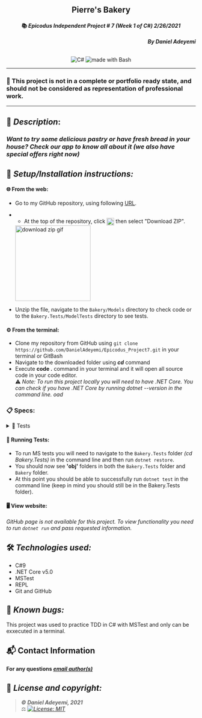 ## <div align="center">Pierre's Bakery</div>
#### <div align="center">📚 *Epicodus Independent Project # 7  (Week 1 of C#)  2/26/2021* </div> 
***<p align="right">By Daniel Adeyemi***</p>   
<p align="center">
<br>

<img alt="C#" src="https://img.shields.io/badge/c%23%20-%23239120.svg?&style=for-the-badge&logo=c-sharp&logoColor=white"/>
<img alt="made with Bash" src="https://img.shields.io/badge/Made%20with-Bash-1f425f.svg"/>
</p>

___
### 📇 This project is not in a complete or portfolio ready state, and should not be considered as representation of professional work.
___
## 🚩 *Description*:    
### *Want to try some delicious pastry or have fresh bread in your house? Check our app to know all about it (we also have special offers right now)*


## 🔧 *Setup/Installation instructions:*
#### 🌐 From the web:
* Go to my GitHub repository, using following [URL](https://github.com/DanielAdeyemi/Epicodus_Project7.git).
* * At the top of the repository, click <img src="https://i.imgur.com/Ej9Dphm.png" alt="Code Button" height="20" align="center" /> then select "Download ZIP".

  <img src="https://i.imgur.com/tZKvGne.gif" alt="download zip gif" height="200"/>
* Unzip the file, navigate to the `Bakery/Models` directory to check code or to the `Bakery.Tests/ModelTests` directory to see tests.
#### ⚙️ From the terminal: 
* Clone my repository from GitHub using `git clone https://github.com/DanielAdeyemi/Epicodus_Project7.git` in your terminal or GitBash
* Navigate to the downloaded folder using ***cd*** command
* Execute **code .** command in your terminal and it will open all source code in your code editor.    
⚠️ *Note: To run this project locally you will need to have .NET Core. You can check if you have .NET Core by running dotnet --version in the command line.   oad [](https://dotnet.microsoft.com/download/dotnet)*
### 📋 Specs:
<details>
<summary>🚥 Tests</summary>

| # | Behavior | Input |  Output | Complete |
| :------------- | :------------- | :------------- | :------------ | :-------------: |
| 01 | display price for bread | "" | 1 | ✅ |
| 02 | display price for pastry | "" | 2 | ✅ |
| 03 | if user inserts 1 loaf of bread display $5 | Bread:1 Pastry: 0| 5 | ✅ |
| 04 | if user inserts 1 pastry display $2 | Bread:0 Pastry: 1| 2 | ✅ |
| 05 | if user inserts 1 pastry and 1 bread display $7 | Bread:1 Pastry: 1| 7 | ✅ |
| 06 | if user inserts 2 loaves of bread display 10 | Bread:2 Pastry: 0 | 10  | ❌|
| 07 | if user inserts 2 pastries display 4 | Bread:0 Pastry: 2 | 4  | ❌|
| 08 | if user inserts 2 pastries and 2 loaves of bread display 14 | Bread:2 Pastry: 2 | 14  | ❌|
| 09 | if user inserts 3 loaves of bread display 10 and deal's detail| Bread: 3 Pastry: 0  | Total cost: 10, you have third loaf for free. | ❌|
| 10 | if user inserts 3 pastries display 5 and deal's detail| Bread: 0 Pastry: 3  | Total cost: 5, you have 3 for $5 pastries deal!!!. | ❌|
| 11 | if user inserts 3 loaves of bread and 3 pastries display 15 and deal's detail| Bread: 3 Pastry: 3  | Total cost: 15, you have third loaf for free and 3 for $5 pastries! Nice savings with our store. | ❌|
| 12 | if user inserts more than 3 loaves of bread  display correct price |  Bread: 10 Pastries: 0 | 35 | ❌|
| 13 | if user inserts more than 3 pastries  display correct price |  Bread: 0 Pastries: 10 | 17 | ❌|
| 07 |  |  |  | ❌|
| 08 |  |  |  | ❌|
| 09 |  |  |  | ✅|
| 10 |  |  |  | ✅|


</details>



#### 🏁 Running Tests:
* To run MS tests you will need to navigate to the `Bakery.Tests` folder *(cd Bakery.Tests)* in the command line and then run `dotnet restore`.
* You should now see **'obj'** folders in both the `Bakery.Tests` folder and `Bakery` folder.
* At this point you should be able to successfully run `dotnet test` in the command line (keep in mind you should still be in the Bakery.Tests folder).

####  🖥️ View website:
*GitHub page is not available for this project. To view functionality you need to run `dotnet run` and pass requested information.*

## 🛠️ *Technologies used:*
* C#9
* .NET Core v5.0
* MSTest
* REPL
* Git and GitHub

## 🐛 *Known bugs:*
This project was used to practice TDD in C# with MSTest and only can be exxecuted in a terminal.

## 📬 Contact Information
#### For any questions *[email author(s)](mailto:adeyemidany+github@gmail.com?subject=[GitHub])*



## 📘 *License and copyright:*

> ***© Daniel Adeyemi, 2021***  
> ⚖️ *[![License: MIT](https://img.shields.io/badge/License-MIT-yellow.svg)](https://opensource.org/licenses/MIT)*